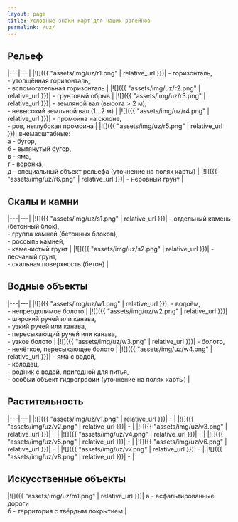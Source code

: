 ```yaml
---
layout: page
title: Условные знаки карт для наших рогейнов
permalink: /uz/
---
```


Рельеф
------

|---|---|
|![]({{ "assets/img/uz/r1.png" | relative_url }})| - горизонталь,<br/>- утолщённая горизонталь,<br/>- вспомогательная горизонталь |
|![]({{ "assets/img/uz/r2.png" | relative_url }})| - грунтовый обрыв |
|![]({{ "assets/img/uz/r3.png" | relative_url }})| - земляной вал (высота > 2 м),<br/>- невысокий земляной вал (1...2 м) |
|![]({{ "assets/img/uz/r4.png" | relative_url }})| - промоина на склоне,<br/>- ров, неглубокая промоина |
|![]({{ "assets/img/uz/r5.png" | relative_url }})| внемасштабные:<br/>а - бугор,<br/>б - вытянутый бугор,<br/>в - яма,<br/>г - воронка,<br/>д - специальный объект рельефа (уточнение на полях карты) |
|![]({{ "assets/img/uz/r6.png" | relative_url }})| - неровный грунт |

Скалы и камни
-------------

|---|---|
|![]({{ "assets/img/uz/s1.png" | relative_url }})| - отдельный камень (бетонный блок),<br/>- группа камней (бетонных блоков),<br/>- россыпь камней,<br/>- каменистый грунт |
|![]({{ "assets/img/uz/s2.png" | relative_url }})| - песчаный грунт,<br/>- скальная поверхность (бетон) |

Водные объекты
--------------

|---|---|
|![]({{ "assets/img/uz/w1.png" | relative_url }})| - водоём,<br/>- непреодолимое болото |
|![]({{ "assets/img/uz/w2.png" | relative_url }})| - широкий ручей или канава,<br/>- узкий ручей или канава,<br/>- пересыхающий ручей или канава,<br/>- узкое болото |
|![]({{ "assets/img/uz/w3.png" | relative_url }})| - болото,<br/>- нечёткое, пересыхающее болото |
|![]({{ "assets/img/uz/w4.png" | relative_url }})| - яма с водой,<br/>- колодец,<br/>- родник с водой, пригодной для питья,<br/>- особый объект гидрографии (уточнение на полях карты) |

Растительность
--------------

|---|---|
|![]({{ "assets/img/uz/v1.png" | relative_url }})| - |
|![]({{ "assets/img/uz/v2.png" | relative_url }})| - |
|![]({{ "assets/img/uz/v3.png" | relative_url }})| - |
|![]({{ "assets/img/uz/v4.png" | relative_url }})| - |
|![]({{ "assets/img/uz/v5.png" | relative_url }})| - |
|![]({{ "assets/img/uz/v6.png" | relative_url }})| - |
|![]({{ "assets/img/uz/v7.png" | relative_url }})| - |
|![]({{ "assets/img/uz/v8.png" | relative_url }})| - |

Искусственные объекты
---------------------

|![]({{ "assets/img/uz/m1.png" | relative_url }})| а - асфальтированные дороги<br/>б - территория с твёрдым покрытием |



